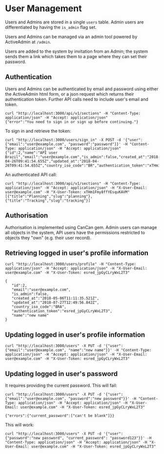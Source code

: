 # User Management

Users and Admins are stored in a single `users` table. Admin users are differentiated by having the `is_admin` flag set.

Users and Admins can be managed via an admin tool powered by ActiveAdmin at `/admin`.

Users are added to the system by invitation from an Admin; the system sends them a link which takes them to a page where they can set their password.

## Authentication

Users and Admins can be authenticated by email and password using either the ActiveAdmin html form, or a json request which returns their authentication token. Further API calls need to include user's email and token.

```
curl "http://localhost:3000/api/v1/sections" -H "Content-Type: application/json" -H "Accept: application/json"
{"error":"You need to sign in or sign up before continuing."}
```

To sign in and retrieve the token:

```
curl "http://localhost:3000/users/sign_in" -X POST -d '{"user": {"email":"user@example.com", "password":"password"}}' -H "Content-Type: application/json" -H "Accept: application/json"
{"id":2,"name":"API user Brazil","email":"user@example.com","is_admin":false,"created_at":"2018-04-26T09:41:54.655Z","updated_at":"2018-04-26T09:41:54.655Z","country_iso_code":"BR","authentication_token":"xTHm1Fmy8ffYEsquKAVM"}
```

An authenticated API call:

```
curl "http://localhost:3000/api/v1/sections" -H "Content-Type: application/json" -H "Accept: application/json" -H "X-User-Email: user@example.com" -H "X-User-Token: xTHm1Fmy8ffYEsquKAVM"
[{"title":"Planning","slug":"planning"},{"title":"Tracking","slug":"tracking"}]
```

## Authorisation

Authorisation is implemented using CanCan gem. Admin users can manage all objects in the system, API users have the permissions restricted to objects they "own" (e.g. their user record).

## Retrieving logged in user's profile information

```
curl "http://localhost:3000/users/profile" -H "Content-Type: application/json" -H "Accept: application/json" -H "X-User-Email: user@example.com" -H "X-User-Token: esred_jpGyCLryWxL2T3"
```

```
{
   "id":2,
   "email":"user@example.com",
   "is_admin":false,
   "created_at":"2018-05-06T11:11:35.521Z",
   "updated_at":"2018-07-27T12:49:56.842Z",
   "country_iso_code":"BRA",
   "authentication_token":"esred_jpGyCLryWxL2T3",
   "name":"new name"
}
```

## Updating logged in user's profile information

```
curl "http://localhost:3000/users" -X PUT -d '{"user": {"email":"user@example.com", "name":"new name"}}' -H "Content-Type: application/json" -H "Accept: application/json" -H "X-User-Email: user@example.com" -H "X-User-Token: esred_jpGyCLryWxL2T3"
```

## Updating logged in user's password

It requires providing the current password. This will fail:

```
curl "http://localhost:3000/users" -X PUT -d '{"user": {"email":"user@example.com", "password":"new password"}}' -H "Content-Type: application/json" -H "Accept: application/json" -H "X-User-Email: user@example.com" -H "X-User-Token: esred_jpGyCLryWxL2T3"
```

```
{"errors":{"current_password":["can't be blank"]}}
```

This will work:
```
curl "http://localhost:3000/users" -X PUT -d '{"user": {"password":"new password", "current_password": "password123"}}' -H "Content-Type: application/json" -H "Accept: application/json" -H "X-User-Email: user@example.com" -H "X-User-Token: esred_jpGyCLryWxL2T3"
```
